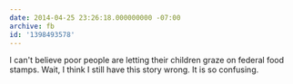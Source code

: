```yaml
---
date: 2014-04-25 23:26:18.000000000 -07:00
archive: fb
id: '1398493578'
---
```


I can't believe poor people are letting their children graze on federal food stamps. Wait, I think I still have this story wrong. It is so confusing.
